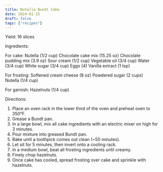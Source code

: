 ```yaml
---
title: Nutella Bundt Cake
date: 2024-01-15
draft: false
tags: ["recipes"]
---
```


Yield: 16 slices

Ingredients:

For cake:
    Nutella (1/2 cup)
    Chocolate cake mix (15.25 oz)
    Chocolate pudding mix (3.9 oz)
    Sour cream (1/2 cup)
    Vegetable oil (3/4 cup)
    Water (3/4 cup)
    White sugar (3/4 cup)
    Eggs (4)
    Vanilla extract (1 tsp)

For frosting:
    Softened cream cheese (8 oz)
    Powdered sugar (2 cups)
    Nutella (1/4 cup)

For garnish:
    Hazelnuts (1/4 cup)

Directions:
1) Place an oven rack in the lower third of the oven and preheat oven to 350°F.
2) Grease a Bundt pan.
3) In a large bowl, mix all cake ingredients with an electric mixer on high for 3 minutes.
4) Pour mixture into greased Bundt pan.
5) Bake until a toothpick comes out clean (~50 minutes).
6) Let sit for 5 minutes, then invert onto a cooling rack.
7) In a medium bowl, beat all frosting ingredients until creamy.
8) Finely chop hazelnuts.
9) Once cake has cooled, spread frosting over cake and sprinkle with hazelnuts.
